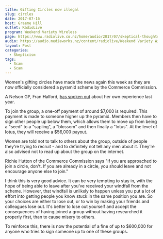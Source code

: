 ```yaml
---
title: Gifting Circles now illegal
slug: circles
date: 2017-07-16
host: Graeme Hill
outlet: RadioLive
program: Weekend Variety Wireless
page: https://www.radiolive.co.nz/home/audio/2017/07/skeptical-thoughts-with-mark-honeychurch.html
audio: https://audio.mediaworks.nz/content/radiolive/Weekend Variety Wireless/July 17/16_07_17_Skeptical.mp3
layout: Post
categories:
  - Skepticism
tags:
  - Scam
  - Scam
---
```


Women's gifting circles have made the news again this week as they are now officially considered a pyramid scheme by the Commerce Commission.

<!-- more -->

A Nelson GP, Fran Halford, [has spoken out](https://www.stuff.co.nz/business/94740146/commerce-commission-warns-against-gifting-circle-pyramid-scheme) about her own experience last year.

To join the group, a one-off payment of around $7,000 is required. This payment is made to someone higher up the pyramid. Members then have to sign other people up below them, which allows them to move up from being a "seed" to a "sapling", a "blossom" and then finally a "lotus". At the level of lotus, they will receive a $56,000 payout.

Women are told not to talk to others about the group, outside of people they're trying to recruit - and to definitely not tell any men about it. They're also advised not to read up about the group on the internet.

Richie Hutton of the Commerce Commission says "If you are approached to join a circle, don't. If you are already in a circle, you should leave and not encourage anyone else to join."

I think this is very good advice. It can be very tempting to stay in, with the hope of being able to leave after you've received your windfall from the scheme. However, that windfall is unlikely to happen unless you put a lot of effort into getting people you know stuck in the same position you are. So your choices are either to lose out, or to win by making your friends and colleagues lose out. It's better to lose out yourself and accept the consequences of having joined a group without having researched it properly first, than to cause misery to others.

To reinforce this, there is now the potential of a fine of up to $600,000 for anyone who tries to sign someone up to one of these groups.
